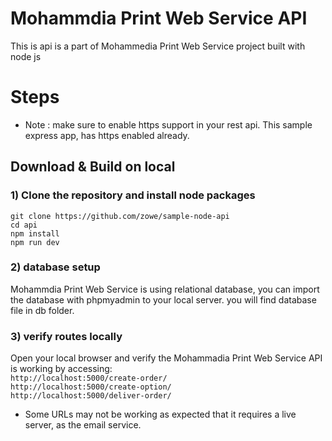 # Mohammdia Print Web Service API
This is api is a part of Mohammedia Print Web Service project built with node js
# Steps
* Note :
make sure to enable https support in your rest api.
This sample express app, has https enabled already.

## Download & Build on local
### 1) Clone the repository and install node packages

``` 
git clone https://github.com/zowe/sample-node-api
cd api
npm install
npm run dev
```

### 2) database setup
Mohammdia Print Web Service is using relational database, you can import the database with phpmyadmin to your local server. you will find database file in db folder.

### 3) verify routes locally
Open your local browser and verify the Mohammadia Print Web Service API is working by accessing:     
`http://localhost:5000/create-order/`   
`http://localhost:5000/create-option/`   
`http://localhost:5000/deliver-order/`  

* Some URLs may not be working as expected that it requires a live server, as the email service.

